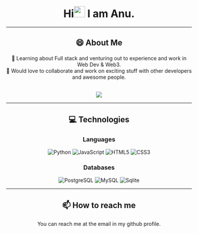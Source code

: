 <h1 align="center">Hi<img src="https://raw.githubusercontent.com/MartinHeinz/MartinHeinz/master/wave.gif" width="30px" height="30px"> I am Anu.</h1>
<hr>

<!-- - 🔭 I’m currently working on ...
- 🌱 I’m currently learning ...
- 👯 I’m looking to collaborate on ...
- 🤔 I’m looking for help with ...
- 💬 Ask me about ...
- 📫 How to reach me: ...
-  Pronouns: ...
- ⚡ Fun fact: ... -->

## <p align='center'>😄 About Me</p>

<div align='center'>
🚀 Learning about Full stack and venturing out to experience and work in Web Dev & Web3.<br>
👯 Would love to collaborate and work on exciting stuff with other developers and awesome people.<br>
</div>
<br>
<p align='center'>
  <a href="#"><img src="https://github-readme-stats.vercel.app/api?username=anupama12sg&show_icons=true&count_private=true&theme=synthwave"></a>
</p>

<hr>

## <p align='center'>:computer: Technologies</p>
### <p align='center'>Languages</p>
<div align='center'>

![Python](https://img.shields.io/badge/-Python-black?style=flat-square&logo=Python) ![JavaScript](https://img.shields.io/badge/-JavaScript-black?style=flat-square&logo=javascript) ![HTML5](https://img.shields.io/badge/-HTML5-E34F26?style=flat-square&logo=html5&logoColor=white) ![CSS3](https://img.shields.io/badge/-CSS3-1572B6?style=flat-square&logo=css3)

</div>

### <p align='center'>Databases</p>
<div align='center'>

![PostgreSQL](https://img.shields.io/badge/-PostgreSQL-black?style=flat-square&logo=postgresql) ![MySQL](https://img.shields.io/badge/-MySQL-black?style=flat-square&logo=mysql) ![Sqlite](https://img.shields.io/badge/-sqlite-black?style=flat-square&logo=sqlite)

</div>

<hr>
  
## <p align='center'>📫 How to reach me</p>
<div align='center'>

You can reach me at the email in my github profile.

<br>
<br><br>
